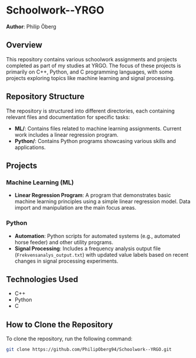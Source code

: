 # Schoolwork--YRGO  
**Author**: Philip Öberg

## Overview  
This repository contains various schoolwork assignments and projects completed as part of my studies at YRGO. The focus of these projects is primarily on C++, Python, and C programming languages, with some projects exploring topics like machine learning and signal processing.

## Repository Structure  
The repository is structured into different directories, each containing relevant files and documentation for specific tasks:

- **ML/**: Contains files related to machine learning assignments. Current work includes a linear regression program.
- **Python/**: Contains Python programs showcasing various skills and applications.

## Projects

### Machine Learning (ML)  
- **Linear Regression Program**: A program that demonstrates basic machine learning principles using a simple linear regression model. Data import and manipulation are the main focus areas.

### Python  
- **Automation**: Python scripts for automated systems (e.g., automated horse feeder) and other utility programs.
- **Signal Processing**: Includes a frequency analysis output file (`Frekvensanalys_output.txt`) with updated value labels based on recent changes in signal processing experiments.

## Technologies Used
- C++
- Python
- C

## How to Clone the Repository

To clone the repository, run the following command:

```bash
git clone https://github.com/PhilipOberg94/Schoolwork--YRGO.git
